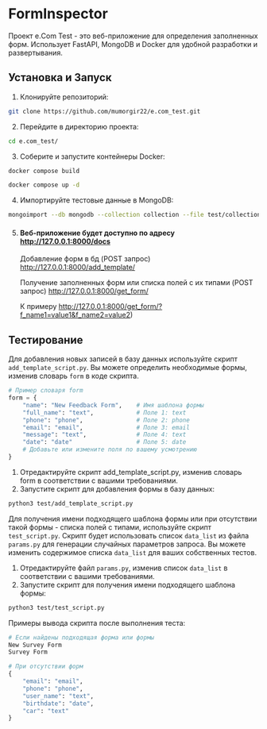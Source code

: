 # FormInspector

Проект e.Сom Test - это веб-приложение для определения заполненных форм. Использует FastAPI, MongoDB и Docker для удобной разработки и развертывания.

## Установка и Запуск

1. Клонируйте репозиторий:

```bash
git clone https://github.com/mumorgir22/e.com_test.git
```
2. Перейдите в директорию проекта:
```bash
cd e.com_test/
```
3. Соберите и запустите контейнеры Docker:
```bash
docker compose build
```
```bash
docker compose up -d
```
4. Импортируйте тестовые данные в MongoDB:
```bash
mongoimport --db mongodb --collection collection --file test/collection.json --jsonArray
```
5. #### Веб-приложение будет доступно по адресу http://127.0.0.1:8000/docs

   Добавление форм в бд (POST запрос) http://127.0.0.1:8000/add_template/
   
   Получение заполненных форм или списка полей с их типами (POST запрос) http://127.0.0.1:8000/get_form/
   
   К примеру http://127.0.0.1:8000/get_form/?f_name1=value1&f_name2=value2)

## Тестирование
Для добавления новых записей в базу данных используйте скрипт `add_template_script.py`. Вы можете определить необходимые формы, изменив словарь `form` в коде скрипта.
```python
# Пример словаря form
form = {
    "name": "New Feedback Form",    # Имя шаблона формы
    "full_name": "text",            # Поле 1: text
    "phone": "phone",               # Поле 2: phone
    "email": "email",               # Поле 3: email
    "message": "text",              # Поле 4: text
    "date": "date"                  # Поле 5: date
    # Добавьте или измените поля по вашему усмотрению
}
```
1. Отредактируйте скрипт add_template_script.py, изменив словарь form в соответствии с вашими требованиями.
2. Запустите скрипт для добавления формы в базу данных:
```bash
python3 test/add_template_script.py
```

Для получения имени подходящего шаблона формы или при отсутствии такой формы - списка полей с типами, используйте скрипт `test_script.py`. Скрипт будет использовать список `data_list` из файла `params.py` для генерации случайных параметров запроса. Вы можете изменить содержимое списка `data_list` для ваших собственных тестов.
1. Отредактируйте файл `params.py`, изменив список `data_list` в соответствии с вашими требованиями.
2. Запустите скрипт для получения имени подходящего шаблона формы:
```bash
python3 test/test_script.py
```
Примеры вывода скрипта после выполнения теста:
```python
# Если найдены подходящая форма или формы
New Survey Form
Survey Form

# При отсутствии форм
{
    "email": "email",
    "phone": "phone",
    "user_name": "text",
    "birthdate": "date",
    "car": "text"
}
```
